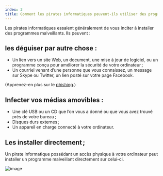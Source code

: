 ```yaml
---
index: 3
title: Comment les pirates informatiques peuvent-ils utiliser des programmes malveillants pour me cibler ?
---
```

Les pirates informatiques essaient généralement de vous inciter à installer des programmes malveillants. Ils peuvent :

## les déguiser par autre chose :

*   Un lien vers un site Web, un document, une mise à jour de logiciel, ou un programme conçu pour améliorer la sécurité de votre ordinateur ;
*   Un courriel venant d’une personne que vous connaissez, un message sur Skype ou Twitter, un lien posté sur votre page Facebook.

(Apprenez-en plus sur le [phishing](umbrella://communications/phishing).)

## Infecter vos médias amovibles :

*   Une clé USB ou un CD que l’on vous a donné ou que vous avez trouvé près de votre bureau ;
*   Disques durs externes ;
*   Un appareil en charge connecté à votre ordinateur.

## Les installer directement ;

Un pirate informatique possédant un accès physique à votre ordinateur peut installer un programme malveillant directement sur celui-ci.

![image](malware3.png)
